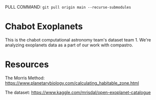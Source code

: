 PULL COMMAND: `git pull origin main --recurse-submodules`

# Chabot Exoplanets
This is the chabot computational astronomy team's dataset team 1. We're analyzing exoplanets data as a part of our work with compastro.

# Resources

The Morris Method: https://www.planetarybiology.com/calculating_habitable_zone.html


The dataset: https://www.kaggle.com/mrisdal/open-exoplanet-catalogue


